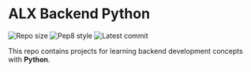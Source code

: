 # ALX Backend Python

![Repo size](https://img.shields.io/github/repo-size/Jax-Baiya/alx-backend-python)
![Pep8 style](https://img.shields.io/badge/PEP8-style%20guide-purple?style=round-square)
![Latest commit](https://img.shields.io/github/last-commit/Jax-Baiya/alx-backend-python/main?style=round-square)

This repo contains projects for learning backend development concepts with __Python__.
